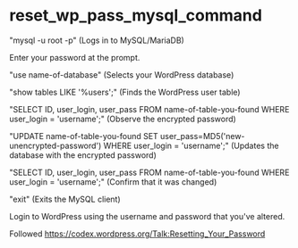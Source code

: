 # reset_wp_pass_mysql_command

 "mysql -u root -p" (Logs in to MySQL/MariaDB)

 Enter your password at the prompt.

 "use name-of-database" (Selects your WordPress database)

 "show tables LIKE '%users';" (Finds the WordPress user table)

 "SELECT ID, user_login, user_pass FROM name-of-table-you-found WHERE user_login = 'username';" (Observe the encrypted password)

 "UPDATE name-of-table-you-found SET user_pass=MD5('new-unencrypted-password') WHERE user_login = 'username';"  (Updates the database with the encrypted password)

 "SELECT ID, user_login, user_pass FROM name-of-table-you-found WHERE user_login = 'username';" (Confirm that it was changed)

 "exit" (Exits the MySQL client)

 Login to WordPress using the username and password that you've altered.
 
 
 Followed https://codex.wordpress.org/Talk:Resetting_Your_Password 
